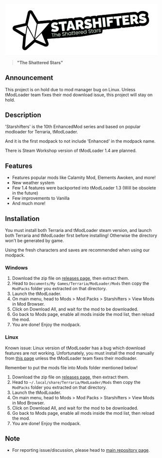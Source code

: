 ![Starshifters Logo](https://raw.githubusercontent.com/MysticMoonlight/Starshifters/main/artworks/Alt%20Starshifters%20New%20Logo%20(No%20BG).png)
> **"The Shattered Stars"**

## Announcement
This project is on hold due to mod manager bug on Linux. Unless tModLoader team fixes their mod download issue, this project will stay on hold.

## Description
'Starshifters' is the 10th EnhancedMod series and based on popular modloader for Terraria, tModLoader.

And it is the first modpack to not include 'Enhanced' in the modpack name.

There is Steam Workshop version of tModLoader 1.4 are planned.

## Features
- Features popular mods like Calamity Mod, Elements Awoken, and more!
- New weather system
- Few 1.4 features were backported into tModLoader 1.3 (Will be obsolete in the future)
- Few improvements to Vanilla
- And much more!

## Installation
You must install both Terraria and tModLoader steam version, and launch both Terraria and tModLoader first before installing! Otherwise the directory won't be generated by game.

Using the fresh characters and saves are recommended when using our modpack.

### Windows
1. Download the zip file on [releases page](https://github.com/MysticMoonlight/Starshifters/releases), then extract them.
2. Head to `Documents/My Games/Terraria/ModLoader/Mods` then copy the `ModPacks` folder you extracted on that directory.
3. Launch the tModLoader.
4. On main menu, head to Mods > Mod Packs > Starshifters > View Mods in Mod Browser.
5. Click on Download All, and wait for the mod to be downloaded.
6. Go back to Mods page, enable all mods inside the mod list, then reload the mod.
7. You are done! Enjoy the modpack.

### Linux
Known issue: Linux version of tModLoader has a bug which download features are not working. Unfortunately, you must install the mod manually from [this page](https://mirror.sgkoi.dev/) unless the tModLoader team fixes their modloader.

Remember to put the mods file into Mods folder mentioned below!

1. Download the zip file on [releases page](https://github.com/MysticMoonlight/Starshifters/releases), then extract them.
2. Head to `~/.local/share/Terraria/ModLoader/Mods` then copy the `ModPacks` folder you extracted on that directory.
3. Launch the tModLoader.
4. On main menu, head to Mods > Mod Packs > Starshifters > View Mods in Mod Browser.
5. Click on Download All, and wait for the mod to be downloaded.
6. Go back to Mods page, enable all mods inside the mod list, then reload the mod.
7. You are done! Enjoy the modpack.

## Note
* For reporting issue/discussion, please head to [main repository page](https://github.com/MysticMoonlight/EnhancedMod).
